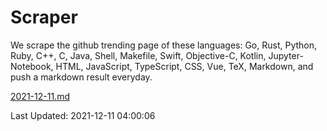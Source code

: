 # Scraper

We scrape the github trending page of these languages: Go, Rust, Python, Ruby, C++, C, Java, Shell, Makefile, Swift, Objective-C, Kotlin, Jupyter-Notebook, HTML, JavaScript, TypeScript, CSS, Vue, TeX, Markdown, and push a markdown result everyday.

[2021-12-11.md](https://github.com/yangwenmai/github-trending-backup/blob/master/2021-12-11.md)

Last Updated: 2021-12-11 04:00:06